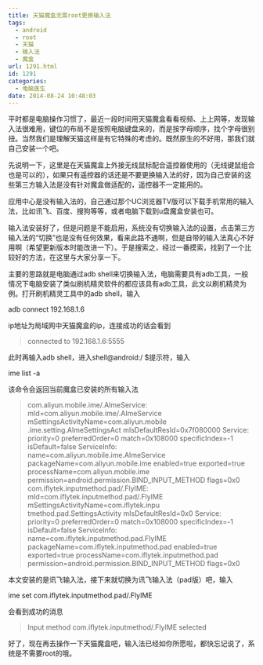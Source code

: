 ```yaml
---
title: 天猫魔盒无需root更换输入法
tags:
  - android
  - root
  - 天猫
  - 输入法
  - 魔盒
url: 1291.html
id: 1291
categories:
  - 电脑医生
date: 2014-08-24 10:48:03
---
```


平时都是电脑操作习惯了，最近一段时间用天猫魔盒看看视频、上上网等，发现输入法很难用，键位的布局不是按照电脑键盘来的，而是按字母顺序，找个字母很别扭。当然我们是理解天猫这样是有它特殊的考虑的。既然原生的不好用，那我们就自己安装一个吧。  

先说明一下，这里是在天猫魔盒上外接无线鼠标配合遥控器使用的（无线键鼠组合也是可以的），如果只有遥控器的话还是不要更换输入法的好，因为自己安装的这些第三方输入法是没有针对魔盒做适配的，遥控器不一定能用的。  

应用中心是没有输入法的，自己通过那个UC浏览器TV版可以下载手机常用的输入法，比如讯飞、百度、搜狗等等，或者电脑下载到u盘魔盒安装也可。  

输入法安装好了，但是问题是不能启用，系统没有切换输入法的设置，点击第三方输入法的“切换”也是没有任何效果，看来此路不通啊，但是自带的输入法真心不好用啊（希望更新版本时能改进一下）。于是搜索之，经过一番摸索，找到了一个比较好的方法，在这里与大家分享一下。  

主要的思路就是电脑通过adb shell来切换输入法，电脑需要具有adb工具，一般情况下电脑安装了类似刷机精灵软件的都应该具有adb工具，此文以刷机精灵为例。打开刷机精灵工具中的adb shell，输入  

adb connect 192.168.1.6

ip地址为局域网中天猫魔盒的ip，连接成功的话会看到  

> connected to 192.168.1.6:5555

此时再输入adb shell，进入shell@android:/ $提示符，输入  

ime list -a

该命令会返回当前魔盒已安装的所有输入法  

> com.aliyun.mobile.ime/.AImeService: mId=com.aliyun.mobile.ime/.AImeService mSettingsActivityName=com.aliyun.mobile .ime.setting.AImeSettingsAct mIsDefaultResId=0x7f080000 Service: priority=0 preferredOrder=0 match=0x108000 specificIndex=-1 isDefault=false ServiceInfo: name=com.aliyun.mobile.ime.AImeService packageName=com.aliyun.mobile.ime enabled=true exported=true processName=com.aliyun.mobile.ime permission=android.permission.BIND\_INPUT\_METHOD flags=0x0 com.iflytek.inputmethod.pad/.FlyIME: mId=com.iflytek.inputmethod.pad/.FlyIME mSettingsActivityName=com.iflytek.inpu tmethod.pad.SettingsActivity mIsDefaultResId=0x0 Service: priority=0 preferredOrder=0 match=0x108000 specificIndex=-1 isDefault=false ServiceInfo: name=com.iflytek.inputmethod.pad.FlyIME packageName=com.iflytek.inputmethod.pad enabled=true exported=true processName=com.iflytek.inputmethod.pad permission=android.permission.BIND\_INPUT\_METHOD flags=0x0

本文安装的是讯飞输入法，接下来就切换为讯飞输入法（pad版）吧，输入  

ime set com.iflytek.inputmethod.pad/.FlyIME

会看到成功的消息  

> Input method com.iflytek.inputmethod/.FlyIME selected

好了，现在再去操作一下天猫魔盒吧，输入法已经如你所愿啦，都快忘记说了，系统是不需要root的哦。
